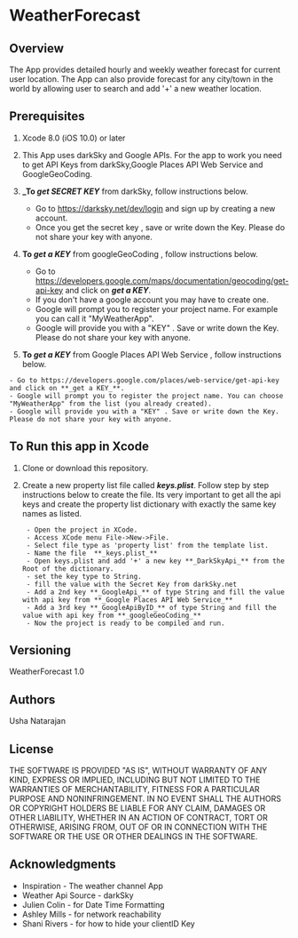 # WeatherForecast

## Overview

The App provides  detailed hourly and weekly weather forecast for current user location. The App can also provide forecast for any city/town in the world by allowing user to search and add '+' a new weather location.

## Prerequisites

1. Xcode 8.0 (iOS 10.0) or later
2. This App  uses darkSky and Google APIs. For the app to work you need to get API Keys from darkSky,Google Places API Web Service and GoogleGeoCoding.

3. **_To _get SECRET KEY_** from darkSky, follow  instructions below.

    - Go to https://darksky.net/dev/login and sign up by creating a new account.
    - Once you get the secret key , save or write down the Key. Please do not share your key with anyone.
    
4. **To _get a KEY_** from googleGeoCoding , follow  instructions below.

    - Go to https://developers.google.com/maps/documentation/geocoding/get-api-key and click on **_get a KEY_**.
    - If you don't have a google account you may have to create one.
    - Google will prompt you to register your project name. For example you can call it "MyWeatherApp".
    - Google will provide you with a "KEY" . Save or write down the Key. Please do not share your key with anyone.
    
5.   **To _get a KEY_** from Google Places API Web Service , follow  instructions below.
   
    - Go to https://developers.google.com/places/web-service/get-api-key and click on **_get a KEY_**.
    - Google will prompt you to register the project name. You can choose "MyWeatherApp" from the list (you already created).
    - Google will provide you with a "KEY" . Save or write down the Key. Please do not share your key with anyone.   
    
    
## To Run this app in Xcode    

1. Clone or download this repository.
2. Create a new property list file called **_keys.plist_**. Follow step by step instructions below to create the file. Its very important to get all the api keys and create the property list dictionary with exactly the same key names as listed.

        - Open the project in XCode. 
        - Access XCode menu File->New->File.
        - Select file type as 'property list' from the template list.
        - Name the file  **_keys.plist_** 
        - Open keys.plist and add '+' a new key **_DarkSkyApi_** from the Root of the dictionary.
        - set the key type to String.
        - fill the value with the Secret Key from darkSky.net
        - Add a 2nd key **_GoogleApi_** of type String and fill the value with api key from **_Google Places API Web Service_**
        - Add a 3rd key **_GoogleApiByID_** of type String and fill the value with api key from **_googleGeoCoding_**
        - Now the project is ready to be compiled and run.
    

## Versioning

WeatherForecast 1.0

## Authors

Usha Natarajan

## License

THE SOFTWARE IS PROVIDED "AS IS", WITHOUT WARRANTY OF ANY KIND, EXPRESS OR
IMPLIED, INCLUDING BUT NOT LIMITED TO THE WARRANTIES OF MERCHANTABILITY,
FITNESS FOR A PARTICULAR PURPOSE AND NONINFRINGEMENT. IN NO EVENT SHALL THE
AUTHORS OR COPYRIGHT HOLDERS BE LIABLE FOR ANY CLAIM, DAMAGES OR OTHER
LIABILITY, WHETHER IN AN ACTION OF CONTRACT, TORT OR OTHERWISE, ARISING FROM,
OUT OF OR IN CONNECTION WITH THE SOFTWARE OR THE USE OR OTHER DEALINGS IN THE
SOFTWARE.

## Acknowledgments

* Inspiration  - The weather channel App
* Weather Api Source - darkSky
* Julien Colin - for Date Time Formatting
* Ashley Mills - for network reachability
* Shani Rivers - for how to hide your clientID Key

